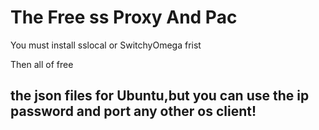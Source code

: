 # The Free ss Proxy And Pac
You must install sslocal or SwitchyOmega frist

Then all of free
## the json files for Ubuntu,but you can use the ip password and port any other os client!
